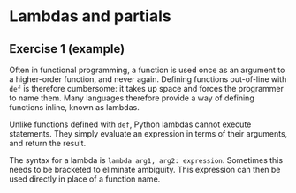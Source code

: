 # Lambdas and partials

## Exercise 1 (example)

Often in functional programming, a function is used once as an argument to a higher-order function, and never again.
Defining functions out-of-line with `def` is therefore cumbersome: it takes up space and forces the programmer to name
them. Many languages therefore provide a way of defining functions inline, known as lambdas.

Unlike functions defined with `def`, Python lambdas cannot execute statements. They simply evaluate an expression in
terms of their arguments, and return the result.

The syntax for a lambda is `lambda arg1, arg2: expression`. Sometimes this needs to be bracketed to eliminate ambiguity.
This expression can then be used directly in place of a function name.
